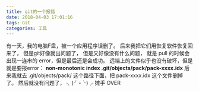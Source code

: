 ```yaml
---
title: git的一个报错
date: 2018-04-03 17:01:16
tags: Git
categories: 工具
---
```

有一天，我的电脑F盘，被一个应用程序误删了。
后来我把它们用恢复软件恢复回来了，
但是git好像就出问题了，
但是又好像没有什么问题，
就是 pull 的时候会出现一连串的 error，但是最后还是会成功。
远端上的文件似乎也没有破坏，但是就是要报error：
**non-monotonic index .git/objects/pack/pack-xxxx.idx**
后来我就去 .git/objects/pack/ 这个路径下面，把 pack-xxxx.idx 这个文件删掉了。
然后就没有问题了，
╮(╯-╰)╭ 摊手 OVER